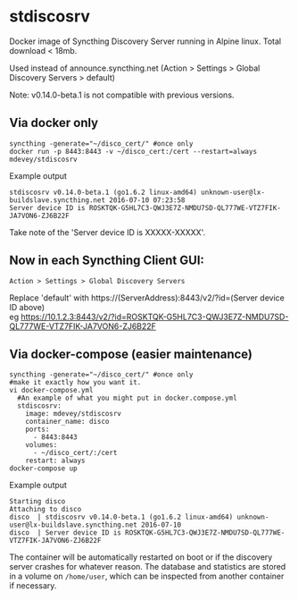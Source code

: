 stdiscosrv
==========

Docker image of Syncthing Discovery Server running in Alpine linux. Total download &lt; 18mb.

Used instead of announce.syncthing.net
(Action > Settings > Global Discovery Servers > default)

Note: v0.14.0-beta.1 is not compatible with previous versions.

## Via docker only
```
syncthing -generate="~/disco_cert/" #once only
docker run -p 8443:8443 -v ~/disco_cert:/cert --restart=always mdevey/stdiscosrv
```
Example output
```
stdiscosrv v0.14.0-beta.1 (go1.6.2 linux-amd64) unknown-user@lx-buildslave.syncthing.net 2016-07-10 07:23:58
Server device ID is ROSKTQK-G5HL7C3-QWJ3E7Z-NMDU7SD-QL777WE-VTZ7FIK-JA7VON6-ZJ6B22F
```

Take note of the 'Server device ID is XXXXX-XXXXX'.
## Now in each Syncthing Client GUI:
```
Action > Settings > Global Discovery Servers
```
Replace 'default' with https://(ServerAddress):8443/v2/?id=(Server device ID above)<br>
eg https://10.1.2.3:8443/v2/?id=ROSKTQK-G5HL7C3-QWJ3E7Z-NMDU7SD-QL777WE-VTZ7FIK-JA7VON6-ZJ6B22F

## Via docker-compose (easier maintenance)
```
syncthing -generate="~/disco_cert/" #once only
#make it exactly how you want it.
vi docker-compose.yml
  #An example of what you might put in docker.compose.yml
  stdiscosrv:
    image: mdevey/stdiscosrv
    container_name: disco
    ports:
      - 8443:8443
    volumes:
      - ~/disco_cert/:/cert
    restart: always
docker-compose up
```
Example output
```
Starting disco
Attaching to disco
disco  | stdiscosrv v0.14.0-beta.1 (go1.6.2 linux-amd64) unknown-user@lx-buildslave.syncthing.net 2016-07-10
disco  | Server device ID is ROSKTQK-G5HL7C3-QWJ3E7Z-NMDU7SD-QL777WE-VTZ7FIK-JA7VON6-ZJ6B22F
```

The container will be automatically restarted on boot or if the
discovery server crashes for whatever reason. The database and
statistics are stored in a volume on `/home/user`, which can be
inspected from another container if necessary.

